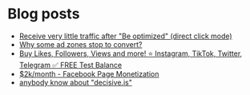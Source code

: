 # Blog posts
<!-- BLOG-POST-LIST:START -->
- [Receive very little traffic after &quot;Be optimized&quot; &lpar;direct click mode&rpar;](https://afflift.com/f/threads/receive-very-little-traffic-after-be-optimized-direct-click-mode.10354/)
- [Why some ad zones stop to convert?](https://afflift.com/f/threads/why-some-ad-zones-stop-to-convert.10639/)
- [Buy Likes, Followers, Views and more! ⭐ Instagram, TikTok, Twitter, Telegram ✅ FREE Test Balance](https://afflift.com/f/threads/buy-likes-followers-views-and-more-%E2%AD%90-instagram-tiktok-twitter-telegram-%E2%9C%85-free-test-balance.10638/)
- [$2k/month - Facebook Page Monetization](https://afflift.com/f/threads/2k-month-facebook-page-monetization.10637/)
- [anybody know about &quot;decisive.is&quot;](https://afflift.com/f/threads/anybody-know-about-decisive-is.10635/)
<!-- BLOG-POST-LIST:END -->
